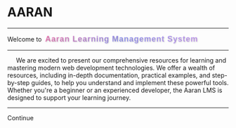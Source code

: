 # AARAN

---


Welcome to&nbsp; <span style="font-weight: 700; font-size: 18px; background: linear-gradient(135deg, #FF85C0, #A2A4FF, #D6A8FF); -webkit-background-clip: text; color: transparent; text-transform: capitalize; font-family: 'Arial', sans-serif; letter-spacing: 1px; text-shadow: 1px 1px 3px rgba(0, 0, 0, 0.2);">
Aaran Learning Management System
</span>


---

&nbsp;&nbsp;&nbsp;&nbsp; We are excited to present our comprehensive resources for learning and mastering modern web development technologies.
We offer a wealth of resources, including in-depth documentation, practical examples, and step-by-step guides, 
to help you understand and implement these powerful tools. Whether you're a beginner or an experienced 
developer, the Aaran LMS is designed to support your learning journey.

---
<larecipe-badge href="/docs/1.0/installation" type="success" rounded>Continue</larecipe-badge>
